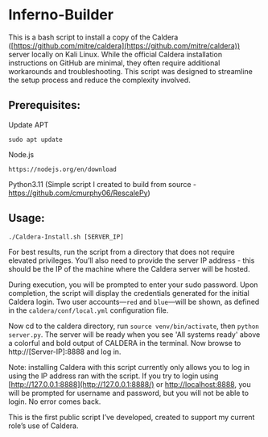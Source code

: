 # Inferno-Builder

This is a bash script to install a copy of the Caldera ([https://github.com/mitre/caldera](https://github.com/mitre/caldera)) server locally on Kali Linux. While the official Caldera installation instructions on GitHub are minimal, they often require additional workarounds and troubleshooting. This script was designed to streamline the setup process and reduce the complexity involved.

## Prerequisites:

Update APT 

```
sudo apt update
```

Node.js

```
https://nodejs.org/en/download
```

Python3.11 (Simple script I created to build  from source - https://github.com/cmurphy06/RescalePy)

## Usage:
```
./Caldera-Install.sh [SERVER_IP]
```
For best results, run the script from a directory that does not require elevated privileges. You’ll also need to provide the server IP address - this should be the IP of the machine where the Caldera server will be hosted.



During execution, you will be prompted to enter your sudo password. Upon completion, the script will display the credentials generated for the initial Caldera login. Two user accounts—`red` and `blue`—will be shown, as defined in the `caldera/conf/local.yml` configuration file.

Now cd to the caldera directory, run `source venv/bin/activate`, then `python server.py`. The server will be ready when you see 'All systems ready' above a colorful and bold output of CALDERA in the terminal. Now browse to http://[Server-IP]:8888 and log in.

Note: installing Caldera with this script currently only allows you to log in using the IP address ran with the script. If you try to login using [http://127.0.0.1:8888](http://127.0.0.1:8888/) or [http://localhost:8888](http://localhost:8888/), you will be prompted for username and password, but you will not be able to login. No error comes back.

This is the first public script I’ve developed, created to support my current role’s use of Caldera.
